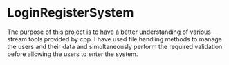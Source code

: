 # LoginRegisterSystem
The purpose of this project is to have a better understanding of various stream tools provided by cpp.
I have used file handling methods to manage the users and their data and simultaneously perform the required validation before allowing the users to enter the system.
